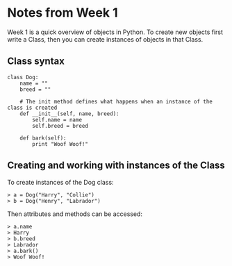 # Notes from Week 1
Week 1 is a quick overview of objects in Python.
To create new objects first write a Class, then you can create instances of objects in that Class.
## Class syntax
    class Dog:
        name = ""
        breed = ""
        
        # The init method defines what happens when an instance of the class is created
        def __init__(self, name, breed):
            self.name = name
            self.breed = breed
        
        def bark(self):
            print "Woof Woof!"

## Creating and working with instances of the Class
To create instances of the Dog class:

    > a = Dog("Harry", "Collie")
    > b = Dog("Henry", "Labrador")

Then attributes and methods can be accessed:

    > a.name
    > Harry
    > b.breed
    > Labrador
    > a.bark()
    > Woof Woof!

